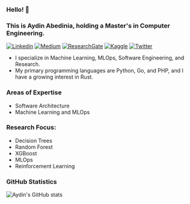 ### Hello! 👋
### This is Aydin Abedinia, holding a Master's in Computer Engineering.

[![Linkedin](https://img.shields.io/badge/-LinkedIn-blue?style=flat&logo=Linkedin&logoColor=white)](https://www.linkedin.com/in/aydin-abedinia-96b2276b/)
[![Medium](https://img.shields.io/badge/-Medium-black?style=flat&logo=Medium&logoColor=white)](https://medium.com/@abedinia.aydin)
[![ResearchGate](https://img.shields.io/badge/-ResearchGate-blue?style=flat&logo=ResearchGate&logoColor=white)](https://www.researchgate.net/profile/Aydin_Abedinia2)
[![Kaggle](https://img.shields.io/badge/-Kaggle-20BEFF?style=flat&logo=Kaggle&logoColor=white)](https://www.kaggle.com/abedinia)
[![Twitter](https://img.shields.io/badge/-Twitter-blue?style=flat&logo=Twitter&logoColor=white)](https://twitter.com/abedinia_aydin)

- I specialize in Machine Learning, MLOps, Software Engineering, and Research.
- My primary programming languages are Python, Go, and PHP, and I have a growing interest in Rust.

### Areas of Expertise

- Software Architecture
- Machine Learning and MLOps

### Research Focus:

- Decision Trees
- Random Forest
- XGBoost
- MLOps
- Reinforcement Learning

### GitHub Statistics

![Aydin's GitHub stats](https://github-readme-stats.vercel.app/api?username=abedinia&show_icons=true&theme=radical)
